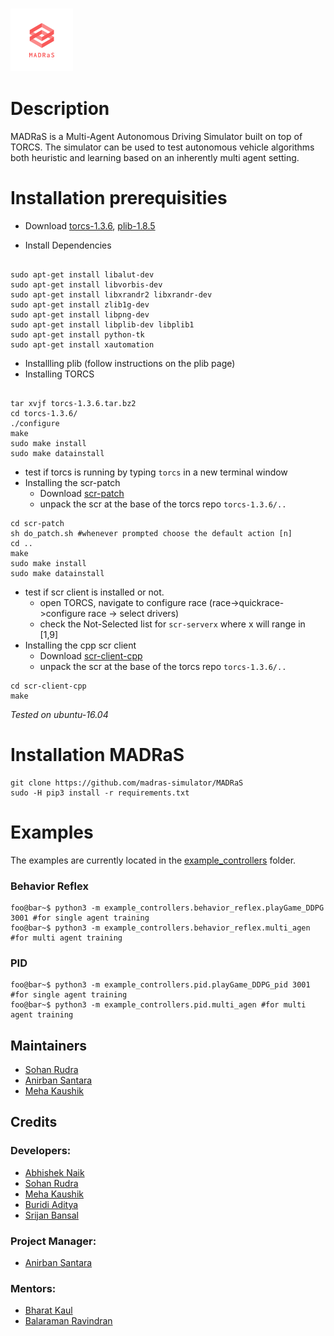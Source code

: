 <h3 align="left"><img  width="100" height="100" src="Docs/img/logo_transparent.png"></h3>


# Description
MADRaS is a Multi-Agent Autonomous Driving Simulator built on top of TORCS. The simulator can be used to test autonomous vehicle algorithms both heuristic and learning based on an inherently multi agent setting.
# Installation prerequisities 

- Download [torcs-1.3.6](https://sourceforge.net/projects/torcs/files/all-in-one/1.3.6/torcs-1.3.6.tar.bz2/download), [plib-1.8.5](http://plib.sourceforge.net/download.html)

- Install Dependencies
``` shell

sudo apt-get install libalut-dev 
sudo apt-get install libvorbis-dev 
sudo apt-get install libxrandr2 libxrandr-dev 
sudo apt-get install zlib1g-dev 
sudo apt-get install libpng-dev 
sudo apt-get install libplib-dev libplib1 
sudo apt-get install python-tk
sudo apt-get install xautomation
```
- Installling plib (follow instructions on the plib page)
- Installing TORCS
``` shell

tar xvjf torcs-1.3.6.tar.bz2  
cd torcs-1.3.6/
./configure
make
sudo make install
sudo make datainstall
```
- test if torcs is running by typing `torcs` in a new terminal window
- Installing the scr-patch
  - Download [scr-patch](https://sourceforge.net/projects/cig/files/SCR%20Championship/Server%20Linux/2.1/scr-linux-patch.tgz/download)
  - unpack the scr at the base of the torcs repo `torcs-1.3.6/..`
 ``` shell
 cd scr-patch
 sh do_patch.sh #whenever prompted choose the default action [n]
 cd ..
 make
 sudo make install
 sudo make datainstall
 ```
 - test if scr client is installed or not.
   - open TORCS, navigate to configure race (race->quickrace->configure race -> select drivers) 
   - check the Not-Selected list for `scr-serverx` where x will range in [1,9]
- Installing the cpp scr client
  - Download [scr-client-cpp](https://sourceforge.net/projects/cig/files/SCR%20Championship/Client%20C%2B%2B/2.0/scr-client-cpp.tgz/download)
  - unpack the scr at the base of the torcs repo `torcs-1.3.6/..`
``` shell
cd scr-client-cpp
make
```
_Tested on ubuntu-16.04_
# Installation MADRaS

``` shell
git clone https://github.com/madras-simulator/MADRaS
sudo -H pip3 install -r requirements.txt
```

# Examples
The examples are currently located in the [example_controllers](https://github.com/madras-simulator/MADRaS/tree/master/example_controllers) folder. 
### Behavior Reflex
```terminal
foo@bar~$ python3 -m example_controllers.behavior_reflex.playGame_DDPG 3001 #for single agent training
foo@bar~$ python3 -m example_controllers.behavior_reflex.multi_agen #for multi agent training
```
### PID
```terminal
foo@bar~$ python3 -m example_controllers.pid.playGame_DDPG_pid 3001 #for single agent training
foo@bar~$ python3 -m example_controllers.pid.multi_agen #for multi agent training
```
## Maintainers
 - [Sohan Rudra](https://github.com/rudrasohan)
 - [Anirban Santara](https://github.com/Santara)
 - [Meha Kaushik](https://github.com/MehaKaushik)
 
 ## Credits
 
 ### Developers:
 - [Abhishek Naik](https://github.com/abhisheknaik96)
 - [Sohan Rudra](https://github.com/rudrasohan)
 - [Meha Kaushik](https://github.com/MehaKaushik)
 - [Buridi Aditya](https://github.com/buridiaditya)
 - [Srijan Bansal](https://github.com/Srijanb97)
 
 ### Project Manager:
 - [Anirban Santara](https://github.com/Santara)
 
 ### Mentors:
 - [Bharat Kaul](https://ai.intel.com/bio/bharat-kaul/)
 - [Balaraman Ravindran](https://www.cse.iitm.ac.in/~ravi/) 
